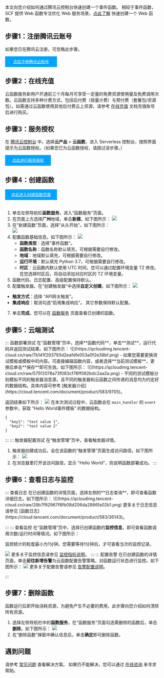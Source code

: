 本文向您介绍如何通过腾讯云控制台快速创建一个事件函数。
相较于事件函数，SCF 提供 Web 函数专注优化 Web 服务场景，[点此了解](https://cloud.tencent.com/document/product/583/56125) 快速创建一个 Web 函数。


## 步骤1：注册腾讯云账号

如果您已在腾讯云注册，可忽略此步骤。

<div style="background-color:#00A4FF; width: 170px; height: 35px; line-height:35px; text-align:center;"><a href="https://cloud.tencent.com/register?s_url=https%3A%2F%2Fcloud.tencent.com%2F" target="_blank"  style="color: white; font-size:13px;">点此注册腾讯云账号</a></div>

## 步骤2：在线充值

云函数服务新用户开通前三个月每月可享受一定量的免费资源使用量及免费调用次数。云函数支持多种计费方式，包括后付费（按量计费）与预付费（套餐包/资源包）。如需通过云函数使用其他后付费云上资源，请参考 [在线充值](https://cloud.tencent.com/document/product/555/7425) 文档充值账号后进行购买。



## 步骤3：服务授权

在 [腾讯云控制台](https://console.cloud.tencent.com/) 中，选择**云产品** > **云函数**，进入 Serverless 控制台，按照界面提示为云函数授权。（如果您已为云函数授权，请跳过该步骤。）

<div style="background-color:#00A4FF; width: 150px; height: 35px; line-height:35px; text-align:center;"><a href="https://console.cloud.tencent.com/scf/index?rid=1" target="_blank"  style="color: white; font-size:13px;">点此进行服务授权</a></div>



## 步骤4：创建函数

<div style="background-color:#00A4FF; width: 170px; height: 35px; line-height:35px; text-align:center;"><a href="https://console.cloud.tencent.com/scf/list-create?rid=1&ns=default&createType=empty" target="_blank"  style="color: white; font-size:13px;">点此进入创建函数页面</a></div>

<br>



1. 单击左侧导航栏**函数服务**，进入“函数服务”页面。
2. 在页面上方选择**广州**地域，单击**新建**。如下图所示： 
![](https://qcloudimg.tencent-cloud.cn/raw/ac5c98e4aec9ab8df2d482adf080621d.png)
3. 在“新建函数”页面，选择“从头开始”。如下图所示：  
![](https://qcloudimg.tencent-cloud.cn/raw/0b7ce2958073fda07c5c053b6117bd8a.png)
4. 配置函数基础信息。如下图所示：
![](https://qcloudimg.tencent-cloud.cn/raw/45746d8e4ba441fb1feae6c1c37251b8.png)
	- **函数类型**：选择“事件函数”。
	- **函数名称**：函数名称默认填充，可根据需要自行修改。
	- **地域**：地域默认填充，可根据需要自行修改。
	- **运行环境**：默认填充 Python 3.7，可根据需要自行修改。
	- **时区**：云函数内默认使用 UTC 时间，您可以通过配置环境变量 TZ 修改。在您选择时区后，将自动添加对应时区的 TZ 环境变量。
5. 函数代码、日志配置、高级配置保持默认。
6. 配置触发器。在“创建触发器”中选择**自定义创建**。如下图所示：
![](https://qcloudimg.tencent-cloud.cn/raw/89475d836f4bc65b76b5a226231e64f7.png)
  - **触发方式**：选择 “API网关触发”。
  - **集成响应**：取消勾选“启用集成响应”。
  其它参数保持默认配置。
7. 单击**完成**。您可以在 [函数服务](https://console.cloud.tencent.com/scf/list?rid=1&ns=default) 页面查看已创建的函数。

## 步骤5：云端测试
<dx-tabs>
::: 函数部署测试
在“函数管理”页中，选择**函数代码**，单击**测试**，运行代码并返回测试结果。如下图所示： 
![](https://qcloudimg.tencent-cloud.cn/raw/7b141f293793d2eafdfe053a0f2e38bf.png)
<dx-alert infotype="explain" title="">
- 如果您需要更换测试模板或模板中的内容。可直接编辑函数内容，或者选择**当前测试模板**，更换后单击**保存**即可生效。如下图所示：
![](https://qcloudimg.tencent-cloud.cn/raw/575f2078a73f083cf76ff082bdc2aa2a.png)
- 不同的测试模板分别模拟不同的触发器消息源，且不同的触发器和云函数之间传递的消息均为约定好的数据结构。具体内容可参考 [触发器介绍](https://cloud.tencent.com/document/product/583/9705)。
</dx-alert>


返回结果如下所示：
![](https://qcloudimg.tencent-cloud.cn/raw/6cdf0c4855856dd72d38e02a173e44e0.png)
在本次测试过程中，云函数会在 `main_handler` 的 `event` 参数中，获取 “Hello World事件模板” 的数据结构。
```
{
  "key1": "test value 1",
  "key2": "test value 2"
}
```

:::
::: 触发器配置测试
在“触发管理”页中，查看触发器详情。
1. 触发器创建成功后，会在该函数的“触发管理”页面生成访问路径。如下图所示： 
![](https://qcloudimg.tencent-cloud.cn/raw/0d69dad74be1f4c2a67e595bf21f94ff.png)
2. 在浏览器里打开该访问路径，显示 "Hello World"，则说明函数部署成功。
:::
</dx-tabs>


## 步骤6：查看日志与监控
<dx-tabs>
::: 查看日志
在已创建函数的详情页面，选择左侧的**日志查询**，即可查看函数详细日志。如下图所示： 
![](https://qcloudimg.tencent-cloud.cn/raw/28b7f92967f8fb08d206da2866fa02b1.png)
更多关于日志信息请参见 [函数日志](https://cloud.tencent.com/document/product/583/36143)。

:::
::: 查看监控
在“函数管理”页中，选择已创建函数的**监控信息**，即可查看函数调用次数/运行时间等情况。如下图所示： 

<dx-alert infotype="notice" title="">
监控统计的粒度最小为1分钟。您需要等待1分钟后，才可查看当次的监控记录。

</dx-alert>



![](https://main.qcloudimg.com/raw/a1c2a3873b7701828d6824adae63d192.png)
更多关于监控信息请参见 [监控指标说明](https://cloud.tencent.com/document/product/583/32686)。
:::
::: 配置告警
在已创建函数的详情页面，单击**前往新增告警**为云函数配置告警策略，对函数运行状态进行监控。如下图所示： 
![](https://main.qcloudimg.com/raw/c66c54b341892d23982c7372ee0fed2f.png)
更多关于配置告警请参见 [告警配置说明](https://cloud.tencent.com/document/product/583/30133)。

:::
</dx-tabs>


## 步骤7：删除函数
函数运行后即开始消耗资源，为避免产生不必要的费用，此步骤向您介绍如何清除所有资源。
1. 选择左侧导航栏中的**函数服务**，在“函数服务”页面勾选需删除的函数后，单击**删除**。如下图所示： 
![](https://qcloudimg.tencent-cloud.cn/raw/53c874a7667a52d733b77acfd1ea6f58.png)
2. 在“删除函数”弹窗中确认信息后，单击**确定**即可删除函数。



## 遇到问题
请参考 [常见问题](https://cloud.tencent.com/document/product/583/9180) 查看解决方案。
如果仍不能解决，您可以通过 [在线咨询](https://cloud.tencent.com/act/event/Online_service) 来寻求帮助。
